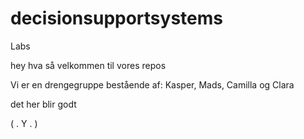 # decisionsupportsystems
Labs


hey hva så
velkommen til vores repos

Vi er en drengegruppe bestående af:
Kasper, Mads, Camilla og Clara

det her blir godt

( . Y . )
